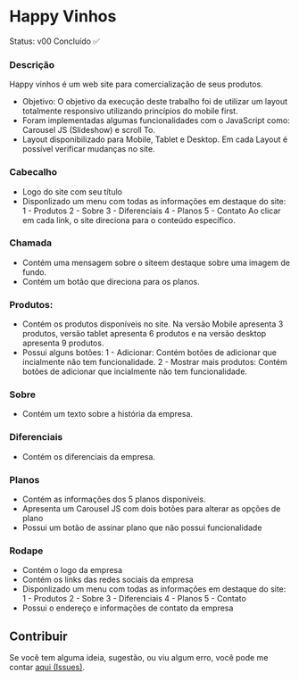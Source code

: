 # Happy Vinhos
Status: v00 Concluído ✅
### Descrição
Happy vinhos é um web site para comercialização de seus produtos.
* Objetivo: O objetivo da execução deste trabalho foi de utilizar um layout totalmente responsivo utilizando princípios do mobile first.
* Foram implementadas algumas funcionalidades com o JavaScript como: Carousel JS (Slideshow) e scroll To.
* Layout disponibilizado para Mobile, Tablet e Desktop. Em cada Layout é possível verificar mudanças no site.

### Cabecalho
* Logo do site com seu título
* Disponlizado um menu com todas as informações em destaque do site:
    1 - Produtos
    2 - Sobre
    3 - Diferenciais
    4 - Planos
    5 - Contato
Ao clicar em cada link, o site direciona para o conteúdo específico.

### Chamada
* Contém uma mensagem sobre o siteem destaque sobre uma imagem de fundo.
* Contém um botão que direciona para os planos.
### Produtos: 
* Contém os produtos disponíveis no site. Na versão Mobile apresenta 3 produtos, versão tablet apresenta 6 produtos e na versão desktop apresenta 9 produtos.
* Possui alguns botões:
    1 - Adicionar: Contém botões de adicionar que incialmente não tem funcionalidade.
    2 - Mostrar mais produtos: Contém botões de adicionar que incialmente não tem funcionalidade.
### Sobre
* Contém um texto sobre a história da empresa.
### Diferenciais
* Contém os diferenciais da empresa.
### Planos
* Contém as informações dos 5 planos disponíveis.
* Apresenta um Carousel JS com dois botões para alterar as opções de plano
* Possui um botão de assinar plano que não possui funcionalidade
### Rodape
* Contém o logo da empresa
* Contém os links das redes sociais da empresa
* Disponlizado um menu com todas as informações em destaque do site:
    1 - Produtos
    2 - Sobre
    3 - Diferenciais
    4 - Planos
    5 - Contato
* Possui o endereço e informações de contato da empresa


## Contribuir
Se você tem alguma ideia, sugestão, ou viu algum erro, você pode me contar [aqui (Issues)](https://github.com/mtuliopaiva/happy-vinhos/issues).